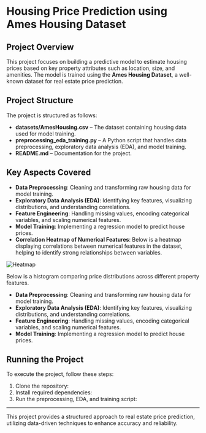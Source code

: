 # Housing Price Prediction using Ames Housing Dataset

## Project Overview

This project focuses on building a predictive model to estimate housing prices based on key property attributes such as location, size, and amenities. The model is trained using the **Ames Housing Dataset**, a well-known dataset for real estate price prediction.

## Project Structure

The project is structured as follows:

- **datasets/AmesHousing.csv** – The dataset containing housing data used for model training.
- **preprocessing\_eda\_training.py** – A Python script that handles data preprocessing, exploratory data analysis (EDA), and model training.
- **README.md** – Documentation for the project.

## Key Aspects Covered

- **Data Preprocessing**: Cleaning and transforming raw housing data for model training.
- **Exploratory Data Analysis (EDA)**: Identifying key features, visualizing distributions, and understanding correlations.
- **Feature Engineering**: Handling missing values, encoding categorical variables, and scaling numerical features.
- **Model Training**: Implementing a regression model to predict house prices.
- **Correlation Heatmap of Numerical Features**: Below is a heatmap displaying correlations between numerical features in the dataset, helping to identify strong relationships between variables.

![Heatmap](https://github.com/user-attachments/assets/24a29737-8cbf-4b1a-bb90-16202af1e2d7)

Below is a histogram comparing price distributions across different property features.

- **Data Preprocessing**: Cleaning and transforming raw housing data for model training.
- **Exploratory Data Analysis (EDA)**: Identifying key features, visualizing distributions, and understanding correlations.
- **Feature Engineering**: Handling missing values, encoding categorical variables, and scaling numerical features.
- **Model Training**: Implementing a regression model to predict house prices.

## Running the Project

To execute the project, follow these steps:

1. Clone the repository:
2. Install required dependencies:
3. Run the preprocessing, EDA, and training script:
---
This project provides a structured approach to real estate price prediction, utilizing data-driven techniques to enhance accuracy and reliability.
